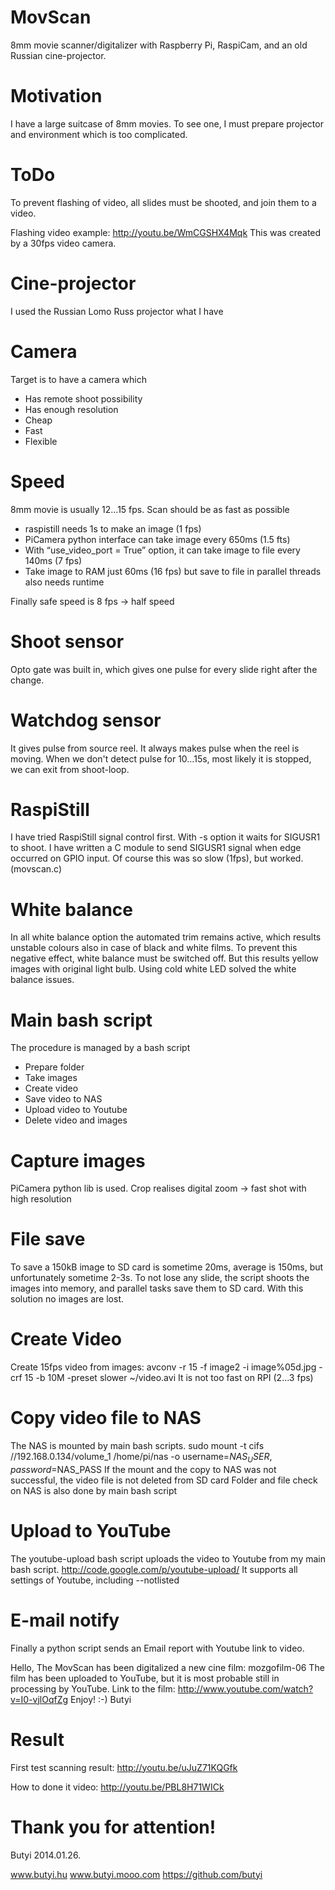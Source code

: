 MovScan
=======
8mm movie scanner/digitalizer with Raspberry Pi, RaspiCam, and an old Russian cine-projector.

Motivation
==========
I have a large suitcase of 8mm movies. To see one, I must prepare projector and environment which is too complicated.

ToDo
====
To prevent flashing of video, all slides must be shooted, and join them to a video.

Flashing video example:
http://youtu.be/WmCGSHX4Mqk
This was created by a 30fps video camera.

Cine-projector
==============
I used the Russian Lomo Russ projector what I have

Camera
======
Target is to have a camera which
- Has remote shoot possibility
- Has enough resolution
- Cheap
- Fast
- Flexible 

Speed
=====
8mm movie is usually 12...15 fps.
Scan should be as fast as possible
- raspistill needs 1s to make an image (1 fps)
- PiCamera python interface can take image every 650ms (1.5 fts)
- With “use_video_port = True﻿” option, it can take image to file every 140ms (7 fps)
- Take image to RAM just 60ms (16 fps) but save to file in parallel threads also needs runtime

Finally safe speed is 8 fps -> half speed

Shoot sensor
============
Opto gate was built in, which gives one pulse for every slide right after the change.

Watchdog sensor
===============
It gives pulse from source reel. It always makes pulse when the reel is moving. When we don't detect pulse for 10...15s, most likely it is stopped, we can exit from shoot-loop. 

RaspiStill
==========
I have tried RaspiStill signal control first. With -s option it waits for SIGUSR1 to shoot.
I have written a C module to send SIGUSR1 signal when edge occurred on GPIO input.
Of course this was so 
slow (1fps), but worked.
(movscan.c)

White balance
=============
In all white balance option the automated trim remains active, which results unstable colours also in case of black and white films.
To prevent this negative effect, white balance must be switched off.
But this results yellow images with original light bulb.
Using cold white LED solved
the white balance issues.

Main bash script
================
The procedure is managed by a bash script
- Prepare folder
- Take images
- Create video
- Save video to NAS
- Upload video to Youtube
- Delete video and images

Capture images
==============
PiCamera python lib is used. 
Crop realises digital zoom → fast shot with high resolution

File save
=========
To save a 150kB image to SD card is sometime 20ms, average is 150ms, but unfortunately sometime 2-3s. 
To not lose any slide, the script shoots the images into memory, and parallel tasks save them to SD card. 
With this solution no images are lost. 

Create Video
============
Create 15fps video from images:
avconv -r 15 -f image2 -i image%05d.jpg -crf 15 -b 10M -preset slower ~/video.avi
It is not too fast on RPI (2...3 fps)

Copy video file to NAS
======================
The NAS is mounted by main bash scripts.
sudo mount -t cifs //192.168.0.134/volume_1 /home/pi/nas -o username=$NAS_USER,password=$NAS_PASS
If the mount and the copy to NAS was not successful, the video file is not deleted from SD card
Folder and file check on NAS is also done by main bash script

Upload to YouTube
=================
The youtube-upload bash script uploads the video to Youtube from my main bash script.
http://code.google.com/p/youtube-upload/
It supports all settings of Youtube, including --notlisted

E-mail notify
=============
Finally a python script sends an Email report with Youtube link to video.

Hello,
The MovScan has been digitalized a new cine film: mozgofilm-06
The film has been uploaded to YouTube, but it is most probable still in processing by YouTube.
Link to the film: http://www.youtube.com/watch?v=I0-vjlOqfZg
Enjoy! :-)
Butyi

Result
======
First test scanning result:
http://youtu.be/uJuZ71KQGfk

How to done it video:
http://youtu.be/PBL8H71WICk

Thank you for attention!
========================
Butyi
2014.01.26.

www.butyi.hu
www.butyi.mooo.com
https://github.com/butyi


